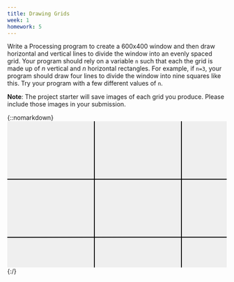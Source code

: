 ```yaml
---
title: Drawing Grids
week: 1
homework: 5
---
```

Write a Processing program to create a 600x400 window and then draw
horizontal and vertical lines to divide the window into an evenly
spaced grid.  Your program should rely on a variable `n` such that
each the grid is made up of _n_ vertical and _n_ horizontal rectangles.
 For example, if `n=3`, your program should draw four lines to divide
 the window into nine squares like this.  Try your program with a few
 different values of `n`.  
 
 **Note**: The project starter will save images of each
 grid you produce. Please include those images in your submission.

 {::nomarkdown}
<svg width="600" height=400>
  <rect width="600" height="400" fill="#efefef" />
  <polyline points="0,133.3333333 600,133.3333333" stroke="black" stroke-width="2px"/>
  <polyline points="200,0 200,400" stroke="black" stroke-width="2px"/>
  <polyline points="0,266.6666666 600,266.3333333" stroke="black" stroke-width="2px"/>
  <polyline points="400,0 400,400" stroke="black" stroke-width="2px"/>
</svg>
{:/}
